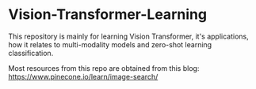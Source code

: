 # Vision-Transformer-Learning
This repository is mainly for learning Vision Transformer, it's applications, how it relates to multi-modality models and zero-shot learning classification.

Most resources from this repo are obtained from this blog: https://www.pinecone.io/learn/image-search/
